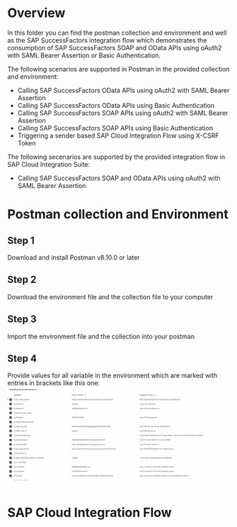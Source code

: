 # Overview
In this folder you can find the postman collection and environment and well as the SAP SuccessFactors integration flow which demonstrates the consumption of SAP SuccessFactors SOAP and OData APIs using oAuth2 with SAML Bearer Assertion or Basic Authentication.

The following scenarios are supported in Postman in the provided collection and environment:
* Calling SAP SuccessFactors OData APIs using oAuth2 with SAML Bearer Assertion 
* Calling SAP SuccessFactors OData APIs using Basic Authentication 
* Calling SAP SuccessFactors SOAP APIs using oAuth2 with SAML Bearer Assertion
* Calling SAP SuccessFactors SOAP APIs using Basic Authentication 
* Triggering a sender based SAP Cloud Integration Flow using X-CSRF Token

The following secenarios are supported by the provided integration flow in SAP Cloud Integration Suite: 
* Calling SAP SuccessFactors SOAP and OData APIs using oAuth2 with SAML Bearer Assertion

# Postman collection and Environment

## Step 1
Download and install Postman v8.10.0 or later

## Step 2
Download the environment file and the collection file to your computer

## Step 3
Import the environment file and the collection into your postman

## Step 4
Provide values for all variable in the environment which are marked with entries in brackets like this one: <your SAP SuccessFactors API username>
![Environment Hints](./Images/EnvironmentHints.jpg)
# SAP Cloud Integration Flow
